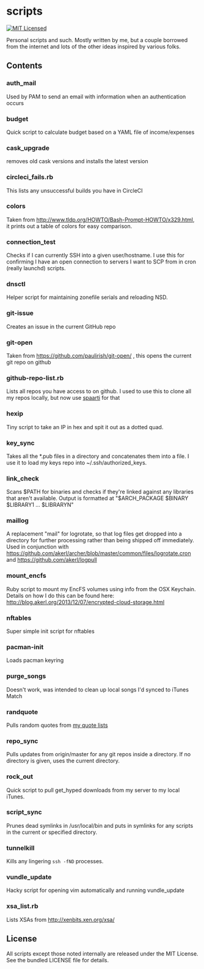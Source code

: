 scripts
=========

[![MIT Licensed](http://img.shields.io/badge/license-MIT-green.svg?style=flat)](https://tldrlegal.com/license/mit-license)

Personal scripts and such. Mostly written by me, but a couple borrowed from the internet and lots of the other ideas inspired by various folks.

## Contents

### auth_mail

Used by PAM to send an email with information when an authentication occurs

### budget

Quick script to calculate budget based on a YAML file of income/expenses

### cask_upgrade

removes old cask versions and installs the latest version

### circleci_fails.rb

This lists any unsuccessful builds you have in CircleCI

### colors

Taken from http://www.tldp.org/HOWTO/Bash-Prompt-HOWTO/x329.html, it prints out a table of colors for easy comparison.

### connection_test 

Checks if I can currently SSH into a given user/hostname. I use this for confirming I have an open connection to servers I want to SCP from in cron (really launchd) scripts.

### dnsctl

Helper script for maintaining zonefile serials and reloading NSD.

### git-issue

Creates an issue in the current GitHub repo

### git-open

Taken from https://github.com/paulirish/git-open/ , this opens the current git repo on github

### github-repo-list.rb

Lists all repos you have access to on github. I used to use this to clone all my repos locally, but now use [spaarti](https://github.com/akerl/spaarti) for that

### hexip

Tiny script to take an IP in hex and spit it out as a dotted quad.

### key_sync

Takes all the \*.pub files in a directory and concatenates them into a file. I use it to load my keys repo into ~/.ssh/authorized\_keys.

### link_check

Scans $PATH for binaries and checks if they're linked against any libraries that aren't available. Output is formatted at "$ARCH_PACKAGE $BINARY $LIBRARY1 ... $LIBRARYN"

### maillog

A replacement "mail" for logrotate, so that log files get dropped into a directory for further processing rather than being shipped off immediately. Used in conjunction with https://github.com/akerl/archer/blob/master/common/files/logrotate.cron and https://github.com/akerl/logpull

### mount_encfs

Ruby script to mount my EncFS volumes using info from the OSX Keychain. Details on how I do this can be found here: http://blog.akerl.org/2013/12/07/encrypted-cloud-storage.html

### nftables

Super simple init script for nftables

### pacman-init

Loads pacman keyring

### purge_songs

Doesn't work, was intended to clean up local songs I'd synced to iTunes Match

### randquote

Pulls random quotes from [my quote lists](https://github.com/akerl/quotes)

### repo_sync

Pulls updates from origin/master for any git repos inside a directory. If no directory is given, uses the current directory.

### rock_out

Quick script to pull get_hyped downloads from my server to my local iTunes.

### script_sync

Prunes dead symlinks in /usr/local/bin and puts in symlinks for any scripts in the current or specified directory.

### tunnelkill

Kills any lingering `ssh -fND` processes.

### vundle_update

Hacky script for opening vim automatically and running vundle_update

### xsa_list.rb

Lists XSAs from http://xenbits.xen.org/xsa/

## License

All scripts except those noted internally are released under the MIT License. See the bundled LICENSE file for details.

